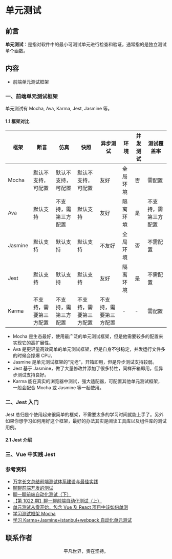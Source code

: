 # 单元测试

## 前言

**单元测试**：是指对软件中的最小可测试单元进行检查和验证，通常指的是独立测试单个函数。

## 内容

- 前端单元测试框架

### 一、前端单元测试框架

单元测试有 Mocha, Ava, Karma, Jest, Jasmine 等。

#### 1.1 框架对比

| 框架    | 断言                   | 仿真                 | 快照                   | 异步测试               | 环境     | 并发测试 | 测试覆盖率           |
| ------- | ---------------------- | -------------------- | ---------------------- | ---------------------- | -------- | -------- | -------------------- |
| Mocha   | 默认不支持，可配置     | 默认不支持，可配置   | 默认不支持，可配置     | 友好                   | 全局环境 | 否       | 需配置               |
| Ava     | 默认支持               | 不支持，需第三方配置 | 默认支持               | 友好                   | 隔离环境 | 是       | 不支持，需第三方配置 |
| Jasmine | 默认支持               | 默认支持             | 默认支持               | 不友好                 | 全局环境 | 否       | 不需配置             |
| Jest    | 默认支持               | 默认支持             | 默认支持               | 友好                   | 隔离环境 | 是       | 不需配置             |
| Karma   | 不支持，需要第三方配置 | 不支持，需第三方配置 | 不支持，需要第三方配置 | 不支持，需要第三方配置 | -        | -        | 需配置               |

- Mocha 是生态最好，使用最广泛的单元测试框架，但是他需要较多的配置来实现它的高扩展性。
- Ava 是更轻量高效简单的单元测试框架，但是自身不够稳定，并发运行文件多的时候会撑爆 CPU。
- Jasmine 是单元测试框架的“元老”，开箱即用，但是异步测试支持较弱。
- Jest 基于 Jasmine，做了大量修改并添加了很多特性，同样开箱即用，但异步测试支持良好。
- Karma 能在真实的浏览器中测试，强大适配器，可配置其他单元测试框架，一般会配合 Mocha 或 Jasmine 等一起使用。

### 二、Jest 入门

Jest 总归是个使用起来很简单的框架，不需要太多的学习时间就能上手了。另外如果你想学习如何用好这个框架，最好的办法其实是阅读工具库以及组件库的测试用例。

#### 2.1 Jest 介绍

### 三、Vue 中实践 Jest

### 参考资料

- [万字长文总结前端测试体系建设与最佳实践](https://mp.weixin.qq.com/s/IgA29U-etBKUls7JnpE2Zw)
- [聊聊前端开发的测试](https://www.jianshu.com/p/1b99af371e66)
- [聊一聊前端自动化测试（下）](https://mp.weixin.qq.com/s/gQZ6SDyDLY8wu5_eedkd1g)
- [【第 1022 期】聊一聊前端自动化测试（上）](https://mp.weixin.qq.com/s/KSszU-OcnLuxQ-Ap5KcFQg)
- [单元测试从零开始，包含 Vue 及 React 项目中该如何单测](https://juejin.im/post/5defacfa51882512664b076f)
- [学习测试框架 Mocha](https://www.cnblogs.com/tugenhua0707/p/8419534.html)
- [学习 Karma+Jasmine+istanbul+webpack 自动化单元测试](https://www.cnblogs.com/tugenhua0707/p/8433847.html)

## 联系作者

<div align="center">
    <p>
        平凡世界，贵在坚持。
    </p>
    <img :src="$withBase('/about/contact.png')" />
</div>
